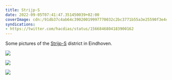 ```yaml
---
title: Strijp-S
date: 2022-09-05T07:41:47.351450039+02:00
coverImage: cdn:/91db37c4ab64c39020019997770032c2bc3771b55a3e25590f3e4cecec30f139
syndications:
- https://twitter.com/hacdias/status/1566846804183900162
---
```


Some pictures of the [Strijp-S](https://www.thisiseindhoven.com/en/see-and-do/dynamic-districts/strijp-s) district in Eindhoven.

<style>
.grid-xfqnqooylo {
  grid-template-columns: repeat(3, 1fr);
}
</style>

<div class="fw grid-xfqnqooylo fg">

![](cdn:/91db37c4ab64c39020019997770032c2bc3771b55a3e25590f3e4cecec30f139)

![](cdn:/45dfebbbc1c8f4f9b77c9c9052712bddfbc3f21cf35b06e33a296beb878612e9)

![](cdn:/90ad3c1a25992d5e3089d5923e4ea8c09ac58f879bfe5b1007de3275e91869f8)

</div>
